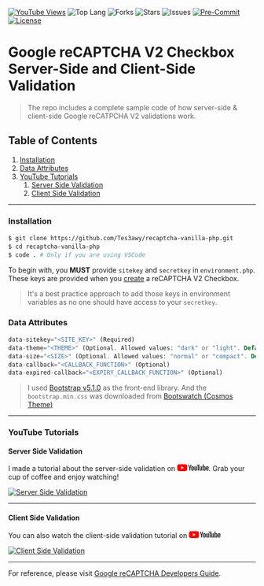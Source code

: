 [![YouTube Views](https://img.shields.io/youtube/views/oJzGpDbeSuA?label=Views&style=social)](https://youtube.com/watch?v=oJzGpDbeSuA)
![Top Lang](https://img.shields.io/github/languages/top/Tes3awy/recaptcha-vanilla-php?color=777BB4&logo=php&style=flat-square)
![Forks](https://img.shields.io/github/forks/Tes3awy/recaptcha-vanilla-php?label=Total%20Forks&style=flat-square)
![Stars](https://img.shields.io/github/stars/Tes3awy/recaptcha-vanilla-php?label=Total%20Stars&style=flat-square)
![Issues](https://img.shields.io/github/issues/Tes3awy/recaptcha-vanilla-php?style=flat-square)
[![Pre-Commit](https://img.shields.io/badge/pre--commit-enabled-brightgreen?logo=pre-commit&logoColor=white&style=flat-square)](https://github.com/pre-commit/pre-commit)
[![License](https://img.shields.io/github/license/Tes3awy/recaptcha-vanilla-php?color=purple&style=flat-square)](https://github.com/Tes3awy/recaptcha-vanilla-php/blob/master/LICENSE)
# Google reCAPTCHA V2 Checkbox Server-Side and Client-Side Validation

> The repo includes a complete sample code of how server-side &amp; client-side Google reCATPCHA V2 validations work.

## Table of Contents

1. [Installation](#installation)
2. [Data Attributes](#data-attributes)
3. [YouTube Tutorials](#youtube-tutorials)
   1. [Server Side Validation](#server-side-validation)
   2. [Client Side Validation](#client-side-validation)

---

### Installation

```bash
$ git clone https://github.com/Tes3awy/recaptcha-vanilla-php.git
$ cd recaptcha-vanilla-php
$ code . # Only if you are using VSCode
```

To begin with, you **MUST** provide `sitekey` and `secretkey` in `environment.php`. These keys are provided when you [create](https://www.google.com/recaptcha/admin/create) a reCAPTCHA V2 Checkbox.

> It's a best practice approach to add those keys in environment variables as no one should have access to your `secretkey`.

### Data Attributes

```php
data-sitekey="<SITE_KEY>" (Required)
data-theme="<THEME>" (Optional. Allowed values: "dark" or "light". Default: light)
data-size="<SIZE>" (Optional. Allowed values: "normal" or "compact". Default: normal)
data-callback="<CALLBACK_FUNCTION>" (Optional)
data-expired-callback="<EXPIRY_CALLBACK_FUNCTION>" (Optional)
```

> I used [Bootstrap v5.1.0](https://getbootstrap.com/docs/5.1/getting-started/introduction/) as the front-end library. And the `bootstrap.min.css` was downloaded from [Bootswatch (Cosmos Theme)](https://bootswatch.com/cosmos/)

---

### YouTube Tutorials

#### Server Side Validation

I made a tutorial about the server-side validation on ![YouTube](assets/images/YouTube.png 'YouTube Logo'). Grab your cup of coffee and enjoy watching!

[![Server Side Validation](https://img.youtube.com/vi/oJzGpDbeSuA/0.jpg)](https://youtube.com/watch?v=oJzGpDbeSuA)

---

#### Client Side Validation

You can also watch the client-side validation tutorial on ![YouTube](assets/images/YouTube.png 'YouTube Logo')

[![Client Side Validation](https://img.youtube.com/vi/okaZ6OIqlzs/0.jpg)](https://youtube.com/watch?v=okaZ6OIqlzs)

---

For reference, please visit [Google reCAPTCHA Developers Guide](https://developers.google.com/recaptcha/docs/verify).
